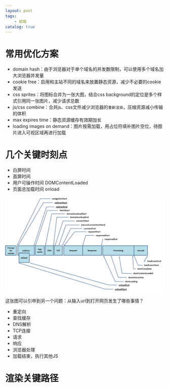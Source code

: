 ```yaml
---
layout: post
tags: 
    - 前端
catalog: true
---
```


# 常用优化方案
- domain hash：由于浏览器对于单个域名的并发数限制，可以使用多个域名加大浏览器并发量
- cookie free：启用和主站不同的域名来放置静态资源，减少不必要的cookie发送
- css sprites：将图标合并为一张大图，结合css background的定位是多个样式引用同一张图片，减少请求总数
- js/css combine：合并js、css文件减少浏览器的`重新渲染`，压缩资源减小传输的体积
- max expires time：静态资源缓存有效期加长
- loading images on demand：图片按需加载，用占位符填补图片空位，待图片进入可视区域再进行加载

# 几个关键时刻点
- 白屏时间
- 首屏时间
- 用户可操作时间 DOMContentLoaded
- 页面总加载时间 onload

![](/img/in-post/前端性能优化/timing-overview.png)

这张图可以引申到另一个问题：从输入url到打开网页发生了哪些事情？
- 重定向
- 查找缓存
- DNS解析
- TCP连接
- 请求
- 响应
- 浏览器处理
- 加载结束，执行其他JS

# 渲染关键路径